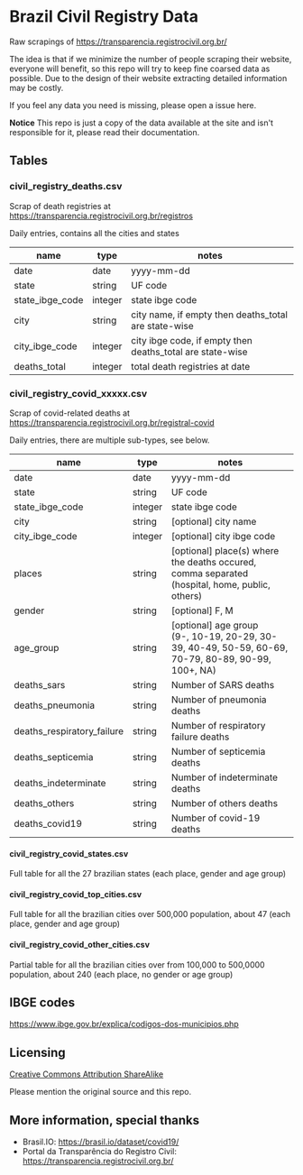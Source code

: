 # Brazil Civil Registry Data
Raw scrapings of https://transparencia.registrocivil.org.br/

The idea is that if we minimize the number of people scraping their website, everyone will benefit, so this repo will try to keep fine coarsed data as possible. Due to the design of their website extracting detailed information may be costly.

If you feel any data you need is missing, please open a issue here.

**Notice** This repo is just a copy of the data available at the site and isn't responsible for it, please read their documentation.

## Tables

### civil_registry_deaths.csv
Scrap of death registries at https://transparencia.registrocivil.org.br/registros

Daily entries, contains all the cities and states

| name | type | notes |
|-----------------|---------|-----------------------------------------------------|
| date | date | yyyy-mm-dd |
| state | string | UF code |
| state_ibge_code | integer | state ibge code |
| city | string | city name, if empty then deaths_total are state-wise |
| city_ibge_code | integer | city ibge code, if empty then deaths_total are state-wise |
| deaths_total | integer | total death registries at date |

### civil_registry_covid_xxxxx.csv
Scrap of covid-related deaths at https://transparencia.registrocivil.org.br/registral-covid

Daily entries, there are multiple sub-types, see below.

| name | type | notes |
|-----------------|---------|-----------------------------------------------------|
| date | date | yyyy-mm-dd |
| state | string | UF code |
| state_ibge_code | integer | state ibge code |
| city | string | [optional] city name |
| city_ibge_code | integer | [optional] city ibge code |
| places | string | [optional] place(s) where the deaths occured, comma separated<br>(hospital, home, public, others) |
| gender | string | [optional] F, M |
| age_group | string | [optional] age group <br>(9-, 10-19, 20-29, 30-39, 40-49, 50-59, 60-69, 70-79, 80-89, 90-99, 100+, NA) |
| deaths_sars | string | Number of SARS deaths |
| deaths_pneumonia | string | Number of pneumonia deaths |
| deaths_respiratory_failure | string | Number of respiratory failure deaths |
| deaths_septicemia | string | Number of septicemia deaths |
| deaths_indeterminate | string | Number of indeterminate deaths |
| deaths_others | string | Number of others deaths |
| deaths_covid19 | string | Number of covid-19 deaths |

#### civil_registry_covid_states.csv
Full table for all the 27 brazilian states (each place, gender and age group)

#### civil_registry_covid_top_cities.csv
Full table for all the brazilian cities over 500,000 population, about 47 (each place, gender and age group)

#### civil_registry_covid_other_cities.csv
Partial table for all the brazilian cities over from 100,000 to 500,0000 population, about 240 (each place, no gender or age group)

## IBGE codes
https://www.ibge.gov.br/explica/codigos-dos-municipios.php

## Licensing
[Creative Commons Attribution ShareAlike](https://creativecommons.org/licenses/by-sa/4.0/)

Please mention the original source and this repo.

## More information, special thanks
- Brasil.IO: https://brasil.io/dataset/covid19/
- Portal da Transparência do Registro Civil: https://transparencia.registrocivil.org.br/


